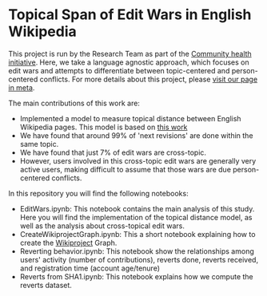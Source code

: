 # Topical Span of Edit Wars in English Wikipedia

This project is run by the Research Team as part of the [Community health initiative](https://meta.wikimedia.org/wiki/Community_health_initiative). Here, we take a language agnostic approach, which focuses on edit wars and attempts to differentiate between topic-centered and person-centered conflicts. For more details about this project, please [visit our page in meta](https://meta.wikimedia.org/wiki/Research:Topical_coverage_of_Edit_Wars).

The main contributions of this work are:

* Implemented a model to measure topical distance between English Wikipedia pages. This model is based on [this work](https://meta.wikimedia.org/wiki/Research:Automatic_new_article_topics_suggestion)
* We have found that around 99% of 'next revisions' are done within the same topic.
* We have found that just 7% of edit wars are cross-topic.
* However, users involved in this cross-topic edit wars are generally very active users, making difficult to assume that those wars are due person-centered conflicts.

In this repository you will find the following notebooks:

* EditWars.ipynb: This notebook contains the main analysis of this study. Here you will find the implementation of the topical distance model, as well as the analysis about cross-topical edit wars. 
* CreateWikiprojectGraph.ipynb: This a short notebook explaining how to create the [Wikiproject](https://en.wikipedia.org/wiki/Wikipedia:WikiProject) Graph. 
* Reverting behavior.ipynb: This notebook show the relationships among users' activity (number of contributions), reverts done, reverts received, and registration time (account age/tenure)
* Reverts from SHA1.ipynb: This notebook explains how we compute the reverts dataset. 




